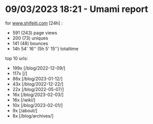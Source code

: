 # 09/03/2023 18:21 - Umami report
for www.shifeiti.com [24h] :

 - 591 (243) page views
 - 200 (73) uniques
 - 141 (48) bounces
 - 14h 54' 16'' (5h 5' 15'') totaltime


top 10 urls:
 - 199x [/blog/2022-12-09/]
 - 117x [/]
 - 86x [/blog/2023-01-12/]
 - 43x [/blog/2022-12-22/]
 - 22x [/blog/2022-05-07/]
 - 16x [/blog/2023-02-03/]
 - 16x [/wiki/]
 - 10x [/blog/2023-02-01/]
 - 9x [/about/]
 - 8x [/blog/archives/]



